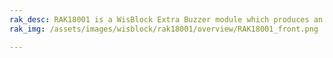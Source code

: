```yaml
---
rak_desc: RAK18001 is a WisBlock Extra Buzzer module which produces an audible sound using the MLT-5020 Buzzer.
rak_img: /assets/images/wisblock/rak18001/overview/RAK18001_front.png

---
```


<rk-redirect to="/Product-Categories/WisBlock/RAK18001/Overview/" />